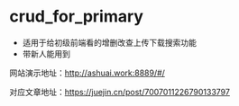 # crud_for_primary
- 适用于给初级前端看的增删改查上传下载搜索功能
- 带新人能用到

网站演示地址：http://ashuai.work:8889/#/

对应文章地址：https://juejin.cn/post/7007011226790133797
